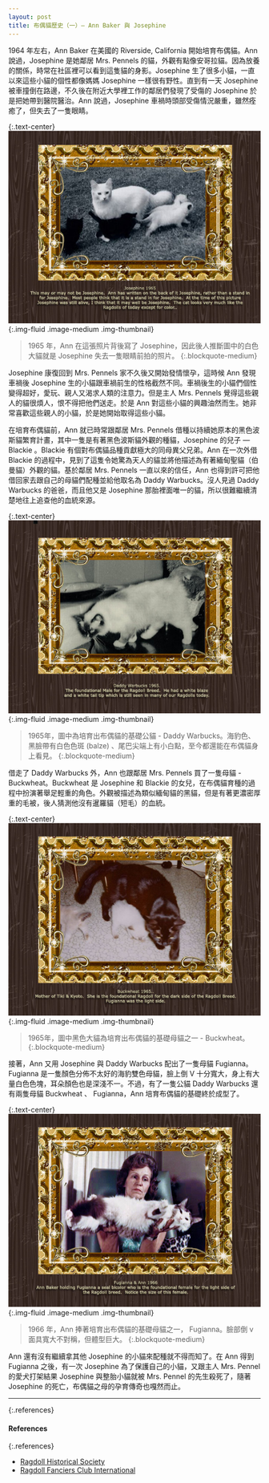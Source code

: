 ```yaml
---
layout: post
title: 布偶貓歷史（一）— Ann Baker 與 Josephine
---
```


1964 年左右，Ann Baker 在美國的 Riverside, California 開始培育布偶貓。Ann 說過，Josephine 是她鄰居 Mrs. Pennels 的貓，外觀有點像安哥拉貓。因為放養的關係，時常在社區裡可以看到這隻貓的身影。Josephine 生了很多小貓，一直以來這些小貓的個性都像媽媽 Josephine 一樣很有野性。直到有一天 Josephine 被車撞倒在路邊，不久後在附近大學裡工作的鄰居們發現了受傷的 Josephine 於是把她帶到醫院醫治。Ann 說過，Josephine 車禍時頭部受傷情況嚴重，雖然痊癒了，但失去了一隻眼睛。

{:.text-center}
![history-1-1](/assets/img/history/history-1-1.jpg){:.img-fluid .image-medium .img-thumbnail}
> 1965 年，Ann 在這張照片背後寫了 Josephine，因此後人推斷圖中的白色大貓就是 Josephine 失去一隻眼睛前拍的照片。
{:.blockquote-medium}

Josephine 康復回到 Mrs. Pennels 家不久後又開始發情懷孕，這時候 Ann 發現車禍後 Josephine 生的小貓跟車禍前生的性格截然不同。車禍後生的小貓們個性變得超好，愛玩、親人又渴求人類的注意力。但是主人 Mrs. Pennels 覺得這些親人的貓很煩人，恨不得把他們送走。於是 Ann 對這些小貓的興趣油然而生。她非常喜歡這些親人的小貓，於是她開始取得這些小貓。

在培育布偶貓前，Ann 就已時常跟鄰居 Mrs. Pennels 借種以持續她原本的黑色波斯貓繁育計畫，其中一隻是有著黑色波斯貓外觀的種貓，Josephine 的兒子 — Blackie 。Blackie 有個對布偶貓品種貢獻極大的同母異父兄弟。Ann 在一次外借 Blackie 的過程中，見到了這隻令她驚為天人的貓並將他描述為有著緬甸聖貓（伯曼貓）外觀的貓。基於鄰居 Mrs. Pennels 一直以來的信任，Ann 也得到許可把他借回家去跟自己的母貓們配種並給他取名為 Daddy Warbucks。沒人見過 Daddy Warbucks 的爸爸，而且他又是 Josephine 那胎裡面唯一的貓，所以很難繼續清楚地往上追查他的血統來源。

{:.text-center}
![history-1-2](/assets/img/history/history-1-2.jpg){:.img-fluid .image-medium .img-thumbnail}
> 1965年，圖中為培育出布偶貓的基礎公貓 - Daddy Warbucks。海豹色、黑臉帶有白色色斑 (balze) 、尾巴尖端上有小白點，至今都還能在布偶貓身上看見。
{:.blockquote-medium}

借走了 Daddy Warbucks 外，Ann 也跟鄰居 Mrs. Pennels 買了一隻母貓 - Buckwheat。Buckwheat 是 Josephine 和 Blackie 的女兒，在布偶貓育種的過程中扮演著舉足輕重的角色。外觀被描述為類似緬甸貓的黑貓，但是有著更濃密厚重的毛被，後人猜測他沒有暹羅貓（短毛）的血統。

{:.text-center}
![history-1-3](/assets/img/history/history-1-3.jpg){:.img-fluid .image-medium .img-thumbnail}
> 1965年，圖中黑色大貓為培育出布偶貓的基礎母貓之一 - Buckwheat。
{:.blockquote-medium}

接著，Ann 又用 Josephine 與 Daddy Warbucks 配出了一隻母貓 Fugianna。Fugianna 是一隻顏色分佈不太好的海豹雙色母貓，臉上倒 V 十分寬大，身上有大量白色色塊，耳朵顏色也是深淺不一。不過，有了一隻公貓 Daddy Warbucks 還有兩隻母貓 Buckwheat 、 Fugianna，Ann 培育布偶貓的基礎終於成型了。

{:.text-center}
![history-1-4](/assets/img/history/history-1-4.jpg){:.img-fluid .image-medium .img-thumbnail}
> 1966 年，Ann 捧著培育出布偶貓的基礎母貓之一， Fugianna。臉部倒 v 面具寬大不對稱，但體型巨大。
{:.blockquote-medium}

Ann 還有沒有繼續拿其他 Josephine 的小貓來配種就不得而知了。在 Ann 得到 Fugianna 之後，有一次 Josephine 為了保護自己的小貓，又跟主人 Mrs. Pennel 的愛犬打架結果 Josephine 與整胎小貓就被 Mrs. Pennel 的先生殺死了，隨著 Josephine 的死亡，布偶貓之母的孕育傳奇也嘎然而止。

---

{:.references}
#### References

{:.references}
* [Ragdoll Historical Society](http://ragdollhistoricalsociety.org/)
* [Ragdoll Fanciers Club International](http://rfci.org/)

